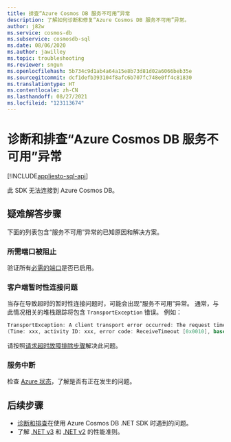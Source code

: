 ```yaml
---
title: 排查“Azure Cosmos DB 服务不可用”异常
description: 了解如何诊断和修复“Azure Cosmos DB 服务不可用”异常。
author: j82w
ms.service: cosmos-db
ms.subservice: cosmosdb-sql
ms.date: 08/06/2020
ms.author: jawilley
ms.topic: troubleshooting
ms.reviewer: sngun
ms.openlocfilehash: 5b734c9d1ab4a64a15e8b73d81d02a6066beb35e
ms.sourcegitcommit: dcf1defb393104f8afc6b707fc748e0ff4c81830
ms.translationtype: HT
ms.contentlocale: zh-CN
ms.lasthandoff: 08/27/2021
ms.locfileid: "123113674"
---
```

# <a name="diagnose-and-troubleshoot-azure-cosmos-db-service-unavailable-exceptions"></a>诊断和排查“Azure Cosmos DB 服务不可用”异常
[!INCLUDE[appliesto-sql-api](../includes/appliesto-sql-api.md)]

此 SDK 无法连接到 Azure Cosmos DB。

## <a name="troubleshooting-steps"></a>疑难解答步骤
下面的列表包含“服务不可用”异常的已知原因和解决方案。

### <a name="the-required-ports-are-being-blocked"></a>所需端口被阻止
验证所有[必需的端口](sql-sdk-connection-modes.md#service-port-ranges)是否已启用。

### <a name="client-side-transient-connectivity-issues"></a>客户端暂时性连接问题
当存在导致超时的暂时性连接问题时，可能会出现“服务不可用”异常。 通常，与此情况相关的堆栈跟踪将包含 `TransportException` 错误。 例如：

```C#
TransportException: A client transport error occurred: The request timed out while waiting for a server response. 
(Time: xxx, activity ID: xxx, error code: ReceiveTimeout [0x0010], base error: HRESULT 0x80131500
```

请按照[请求超时故障排除步骤](troubleshoot-dot-net-sdk-request-timeout.md#troubleshooting-steps)解决此问题。

### <a name="service-outage"></a>服务中断
检查 [Azure 状态](https://status.azure.com/status)，了解是否有正在发生的问题。


## <a name="next-steps"></a>后续步骤
* [诊断和排查](troubleshoot-dot-net-sdk.md)在使用 Azure Cosmos DB .NET SDK 时遇到的问题。
* 了解 [.NET v3](performance-tips-dotnet-sdk-v3-sql.md) 和 [.NET v2](performance-tips.md) 的性能准则。